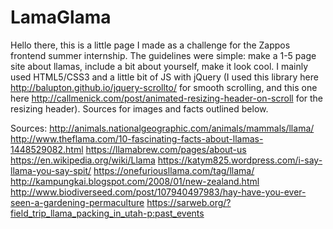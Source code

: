 # LamaGlama

Hello there, this is a little page I made as a challenge for the Zappos frontend summer internship. The guidelines were simple: make a 1-5 page site about llamas, include a bit about yourself, make it look cool. I mainly used HTML5/CSS3 and a little bit of JS with jQuery (I used this library here http://balupton.github.io/jquery-scrollto/ for smooth scrolling, and this one here http://callmenick.com/post/animated-resizing-header-on-scroll for the resizing header). Sources for images and facts outlined below.

Sources:
http://animals.nationalgeographic.com/animals/mammals/llama/
http://www.theflama.com/10-fascinating-facts-about-llamas-1448529082.html
https://llamabrew.com/pages/about-us
https://en.wikipedia.org/wiki/Llama
https://katym825.wordpress.com/i-say-llama-you-say-spit/
https://onefuriousllama.com/tag/llama/
http://kampungkai.blogspot.com/2008/01/new-zealand.html
http://www.biodiverseed.com/post/107940497983/hay-have-you-ever-seen-a-gardening-permaculture
https://sarweb.org/?field_trip_llama_packing_in_utah-p:past_events
